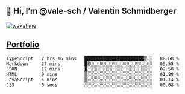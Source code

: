 ## 👋 Hi, I’m @vale-sch / Valentin Schmidberger
[![wakatime](https://wakatime.com/badge/user/7560c813-56c2-4ce8-b378-268c8ee84276.svg)](https://wakatime.com/@7560c813-56c2-4ce8-b378-268c8ee84276)
##  [Portfolio](https://vale-sch.github.io/ValentinSchmidberger/ "Portfolio")
<!--START_SECTION:waka-->

```text
TypeScript   7 hrs 16 mins   ██████████████████████▒░░   88.68 %
Markdown     27 mins         █▒░░░░░░░░░░░░░░░░░░░░░░░   05.55 %
JSON         12 mins         ▓░░░░░░░░░░░░░░░░░░░░░░░░   02.58 %
HTML         9 mins          ▒░░░░░░░░░░░░░░░░░░░░░░░░   01.88 %
JavaScript   5 mins          ▒░░░░░░░░░░░░░░░░░░░░░░░░   01.14 %
CSS          0 secs          ░░░░░░░░░░░░░░░░░░░░░░░░░   00.08 %
```

<!--END_SECTION:waka-->
